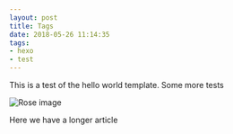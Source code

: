 ```yaml
---
layout: post 
title: Tags
date: 2018-05-26 11:14:35
tags: 
- hexo
- test
---
```


This is a test of the hello world template.
Some more tests

![Rose image](rose.jpg)

<!--more-->

Here we have a longer article
